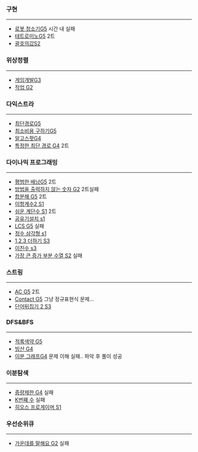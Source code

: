 ### 구현

---

* [로봇 청소기G5](https://www.acmicpc.net/problem/14503) 시간 내 실패
* [테트로미노G5](https://www.acmicpc.net/problem/14500) 2트
* [괄호의값S2](https://www.acmicpc.net/problem/2504)



### 위상정렬

---

* [게임개발G3](https://www.acmicpc.net/problem/1516)
* [작업 G2](https://www.acmicpc.net/problem/2056)



### 다익스트라

---

* [최단경로G5](https://www.acmicpc.net/problem/1753)
* [최소비용 구하기G5](https://www.acmicpc.net/problem/1916)
* [알고스팟G4](https://www.acmicpc.net/problem/1261)
* [특정한 최단 경로 G4](https://www.acmicpc.net/problem/1504) 2트



### 다이나믹 프로그래밍

---

* [평범한 배낭G5](https://www.acmicpc.net/problem/12865) 2트
* [방법을 출력하지 않는 숫자 G2](https://www.acmicpc.net/problem/13392) 2트실패
* [합분해 G5](https://www.acmicpc.net/problem/2225) 2트
* [이항계수2 S1](https://www.acmicpc.net/problem/11051)
* [쉬운 계단수 S1](https://www.acmicpc.net/problem/10844) 2트
* [공유기설치 s1](https://www.acmicpc.net/problem/2110) 
* [LCS G5](https://www.acmicpc.net/problem/9251) 실패
* [정수 삼각형 s1](https://www.acmicpc.net/problem/1932)
* [1,2,3 더하기 S3](https://www.acmicpc.net/problem/9095)
* [이친수 s3](https://www.acmicpc.net/problem/2193)
* [가장 큰 증가 부분 수열 S2](https://www.acmicpc.net/problem/11055) 실패



### 스트링

---

* [AC G5](https://www.acmicpc.net/problem/5430) 2트
* [Contact G5](https://www.acmicpc.net/problem/1013) 그냥 정규표현식 문제...
* [단어뒤집기 2 S3](https://www.acmicpc.net/problem/17413)



### DFS&BFS

---

* [적록색약 G5](https://www.acmicpc.net/problem/10026)
* [빙산 G4](https://www.acmicpc.net/problem/2573)
* [이분 그래프G4](https://www.acmicpc.net/problem/1707) 문제 이해 실패.. 파악 후 풀이 성공



### 이분탐색

---

* [중량제한 G4](https://www.acmicpc.net/problem/1939) 실패
* [K번째 수](https://www.acmicpc.net/problem/1300) 실패
* [히오스 프로게이머 S1](https://www.acmicpc.net/problem/16564)



### 우선순위큐

---

* [가운데를 말해요 G2](https://www.acmicpc.net/problem/1655) 실패

